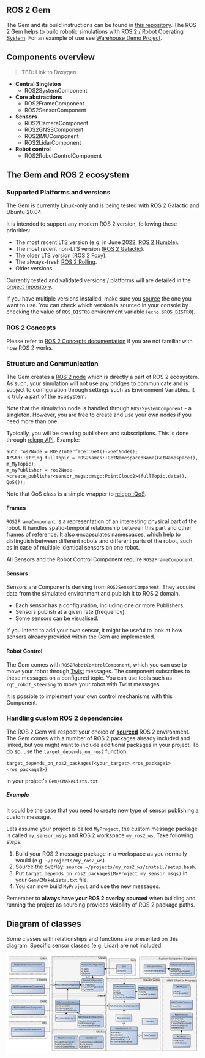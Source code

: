 
## ROS 2 Gem

The Gem and its build instructions can be found in [this repository](https://github.com/RobotecAI/o3de-ros2-gem).
The ROS 2 Gem helps to build robotic simulations with [ROS 2 / Robot Operating System](https://www.ros.org/).
For an example of use see [Warehouse Demo Project](https://github.com/RobotecAI/Ros2WarehouseDemo).

## Components overview

> TBD: Link to Doxygen

- __Central Singleton__
  - ROS2SystemComponent
- __Core abstractions__
  - ROS2FrameComponent
  - ROS2SensorComponent
- __Sensors__
  - ROS2CameraComponent
  - ROS2GNSSComponent
  - ROS2IMUComponent
  - ROS2LidarComponent
- __Robot control__
  - ROS2RobotControlComponent
  
## The Gem and ROS 2 ecosystem

### Supported Platforms and versions

The Gem is currently Linux-only and is being tested with ROS 2 Galactic and Ubuntu 20.04.

It is intended to support any modern ROS 2 version, following these priorities:
- The most recent LTS version (e.g. in June 2022, [ROS 2 Humble](https://docs.ros.org/en/humble/Installation.html)).
- The most recent non-LTS version ([ROS 2 Galactic](https://docs.ros.org/en/galactic/Installation.html)).
- The older LTS version ([ROS 2 Foxy](https://docs.ros.org/en/foxy/Installation.html)).
- The always-fresh [ROS 2 Rolling](https://docs.ros.org/en/rolling/Installation.html).
- Older versions.

Currently tested and validated versions / platforms will are detailed in the [project repository](https://github.com/RobotecAI/o3de-ros2-gem).

If you have multiple versions installed, make sure you [source](https://docs.ros.org/en/galactic/Tutorials/Workspace/Creating-A-Workspace.html#source-the-overlay) the one you want to use.
You can check which version is sourced in your console by checking the value of `ROS_DISTRO` environment variable (`echo $ROS_DISTRO`).

### ROS 2 Concepts

Please refer to [ROS 2 Concepts documentation](https://docs.ros.org/en/humble/Concepts.html) if you are not familiar with how ROS 2 works.

### Structure and Communication

The Gem creates a [ROS 2 node](https://docs.ros.org/en/galactic/Tutorials/Understanding-ROS2-Nodes.html) which is directly a part of ROS 2 ecosystem. As such, your simulation will not use any bridges to communicate and is subject to configuration through settings such as Environment Variables. It is truly a part of the ecosystem.

Note that the simulation node is handled through `ROS2SystemComponent` - a singleton. However, you are free to create and use your own nodes if you need more than one.

Typically, you will be creating publishers and subscriptions. This is done through [rclcpp API](https://docs.ros2.org/galactic/api/rclcpp/classrclcpp_1_1Node.html). Example:

```
auto ros2Node = ROS2Interface::Get()->GetNode();
AZStd::string fullTopic = ROS2Names::GetNamespacedName(GetNamespace(), m_MyTopic);
m_myPublisher = ros2Node->create_publisher<sensor_msgs::msg::PointCloud2>(fullTopic.data(), QoS());
```

Note that QoS class is a simple wrapper to [rclcpp::QoS](https://docs.ros2.org/galactic/api/rclcpp/classrclcpp_1_1QoS.html). 

#### Frames

`ROS2FrameComponent` is a representation of an interesting physical part of the robot.
It handles spatio-temporal relationship between this part and other frames of reference.
It also encapsulates namespaces, which help to distinguish between different robots and different parts of the robot,
such as in case of multiple identical sensors on one robot.

All Sensors and the Robot Control Component require `ROS2FrameComponent`.

#### Sensors

Sensors are Components deriving from `ROS2SensorComponent`. They acquire data from the simulated environment and publish it to ROS 2 domain.
- Each sensor has a configuration, including one or more Publishers.
- Sensors publish at a given rate (frequency).
- Some sensors can be visualised.

If you intend to add your own sensor, it might be useful to look at how sensors already provided within the Gem are implemented.

#### Robot Control

The Gem comes with `ROS2RobotControlComponent`, which you can use to move your robot through [Twist](https://github.com/ros2/common_interfaces/blob/master/geometry_msgs/msg/Twist.msg) messages.
The component subscribes to these messages on a configured topic. You can use tools such as `rqt_robot_steering` to move your robot with Twist messages.

It is possible to implement your own control mechanisms with this Component.

### Handling custom ROS 2 dependencies

The ROS 2 Gem will respect your choice of [__sourced__](https://docs.ros.org/en/galactic/Tutorials/Workspace/Creating-A-Workspace.html#source-the-overlay) ROS 2 environment.
The Gem comes with a number of ROS 2 packages already included and linked, but you might want to include additional packages in your project. To do so, use the `target_depends_on_ros2` function:

```
target_depends_on_ros2_packages(<your_target> <ros_package1> <ros_package2>)
```

in your project's `Gem/CMakeLists.txt`.

##### Example

It could be the case that you need to create new type of sensor publishing a custom message.

Lets assume your project is called `MyProject`, the custom message package is called `my_sensor_msgs` and ROS 2 workspace
`my_ros2_ws`.   Take following steps:
1. Build your ROS 2 message package in a workspace as you normally would (e.g. `~/projects/my_ros2_ws`)
2. Source the overlay: `source ~/projects/my_ros2_ws/install/setup.bash`.
3. Put `target_depends_on_ros2_packages(MyProject my_sensor_msgs)` in your `Gem/CMakeLists.txt` file.
4. You can now build `MyProject` and use the new messages.

Remember to __always have your ROS 2 overlay sourced__ when building and running the project as sourcing provides visibility of ROS 2 package paths.

## Diagram of classes

Some classes with relationships and functions are presented on this diagram. Specific sensor classes (e.g. Lidar) are not included.

![classes diagram](diagrams/diagram_ros2_gem.png)
